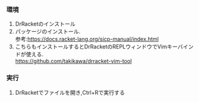 ### 環境
1. DrRacketのインストール
2. パッケージのインストール.  
   参考:https://docs.racket-lang.org/sicp-manual/index.html
3. こちらもインストールするとDrRacketのREPLウィンドウでVimキーバインドが使える.  
   https://github.com/takikawa/drracket-vim-tool

### 実行
1. DrRacketでファイルを開き,Ctrl+Rで実行する
